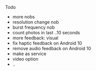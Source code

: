 Todo

* more nobs
* resolution change nob
* burst frequency nob
* count photos in last ..10 seconds
* more feedback: visual
* fix haptic feedback on Android 10
* remove audio feedback on Android 10
* make as service
* video option
* ..
